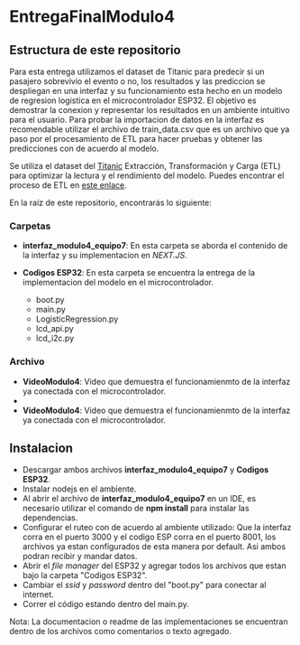 # EntregaFinalModulo4

## Estructura de este repositorio

Para esta entrega utilizamos el dataset de Titanic para predecir si un pasajero sobrevivio el evento o no, los resultados y las prediccion se despliegan en una interfaz y su funcionamiento esta hecho en un modelo de regresion logistica en el microcontrolador ESP32. El objetivo es demostrar la conexion y representar los resultados en un ambiente intuitivo para el usuario. Para probar la importacion de datos en la interfaz es recomendable utilizar el archivo de train_data.csv que es un archivo que ya paso por el procesamiento de ETL para hacer pruebas y obtener las predicciones con de acuerdo al modelo. 

Se utiliza el dataset del [Titanic](https://www.kaggle.com/competitions/titanic/data)
Extracción, Transformación y Carga (ETL) para optimizar la lectura y el rendimiento del modelo. Puedes encontrar el proceso de ETL en [este enlace](https://github.com/ArturoGarzaTec/TC3006C.101_Equipo.git).

En la raíz de este repositorio, encontrarás lo siguiente:

### Carpetas

- **interfaz_modulo4_equipo7**: En esta carpeta se aborda el contenido de la interfaz y su implementacion en *NEXT.JS*.

- **Codigos ESP32**: En esta carpeta se encuentra la entrega de la implementacion del modelo en el microcontrolador.
    - boot.py
    - main.py
    - LogisticRegression.py
    - lcd_api.py
    - lcd_i2c.py

### Archivo

- **VideoModulo4**: Video que demuestra el funcionamienmto de la interfaz ya conectada con el microcontrolador.
- 
- **VideoModulo4**: Video que demuestra el funcionamienmto de la interfaz ya conectada con el microcontrolador.

## Instalacion

- Descargar ambos archivos **interfaz_modulo4_equipo7** y **Codigos ESP32**.
- Instalar nodejs en el ambiente.
- Al abrir el archivo de **interfaz_modulo4_equipo7** en un IDE, es necesario utilizar el comando de **npm install** para instalar las dependencias.
- Configurar el ruteo con de acuerdo al ambiente utilizado: Que la interfaz corra en el puerto 3000 y el codigo ESP corra en el puerto 8001, los archivos ya estan configurados de esta manera por default. Asi ambos podran recibir y mandar datos.
- Abrir el *file manager* del ESP32 y agregar todos los archivos que estan bajo la carpeta "Codigos ESP32".
- Cambiar el *ssid* y *password* dentro del "boot.py" para conectar al internet.
- Correr el código estando dentro del main.py.


    
Nota: La documentacion o readme de las implementaciones se encuentran dentro de los archivos como comentarios o texto agregado. 
